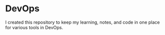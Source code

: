 # DevOps
I created this repository to keep my learning, notes, and code in one place for various tools in DevOps.
